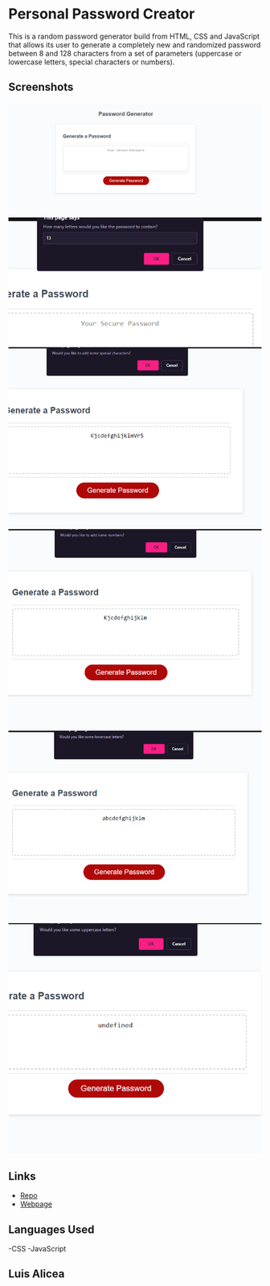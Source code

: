 # Personal Password Creator

This is a random password generator build from HTML, CSS and JavaScript that allows its user to generate a completely new and randomized password between 8 and 128 characters from a set of parameters (uppercase or lowercase letters, special characters or numbers).


## Screenshots
![screenshot](imgs/ffb36e7d76a93ac9d172f01678ffaf3d.png)
![screenshot](imgs/fc2559fb3ec21804b987dbee45a3073f.png)
![screenshot](imgs/cc2c666452a09fe998aa0a1f80c9d404.png)
![screenshot](imgs/b28f0a535846dcbdf7fb566f681b113a.png)
![screenshot](imgs/272480695af938ca728eeb6a7092eb9b.png)
![screenshot](imgs/0f333cd49dd5bfa65ae1ae96a4e3effd.png)

## Links
* [Repo](https://github.com/Undrcver/Password-Generator)
* [Webpage](https://undrcver.github.io/Password-Generator/)

## Languages Used
-CSS -JavaScript

## Luis Alicea 
